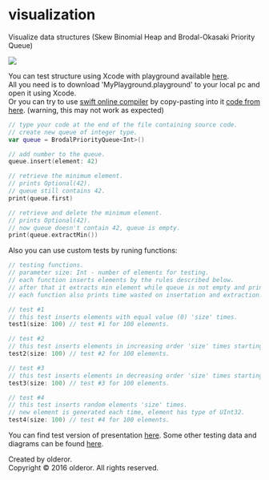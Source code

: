 # visualization
Visualize data structures (Skew Binomial Heap and Brodal-Okasaki Priority Queue)

<img src="http://i.imgur.com/e5R2P7U.jpg" />

You can test structure using Xcode with playground available [here](forest/MyPlayground.playground).</br>
All you need is to download 'MyPlayground.playground' to your local pc and open it using Xcode.</br>
Or you can try to use [swift online compiler](https://www.google.com/search?q=swift+online+compiler) by copy-pasting into it [code from here](forest/MyPlayground.playground/Contents.swift). (warning, this may not work as expected)
```swift
// type your code at the end of the file containing source code.
// create new queue of integer type.
var queue = BrodalPriorityQueue<Int>()

// add number to the queue.
queue.insert(element: 42)

// retrieve the minimum element. 
// prints Optional(42).
// queue still contains 42.
print(queue.first)

// retrieve and delete the minimum element.
// prints Optional(42).
// now queue doesn't contain 42, queue is empty.
print(queue.extractMin())
```

Also you can use custom tests by runing functions:
```swift
// testing functions.
// parameter size: Int - number of elements for testing.
// each function inserts elements by the rules described below.
// after that it extracts min element while queue is not empty and prints that element to console.
// each function also prints time wasted on insertation and extraction.

// test #1
// this test inserts elements with equal value (0) 'size' times. 
test1(size: 100) // test #1 for 100 elements.

// test #2
// this test inserts elements in increasing order 'size' times starting from 0 up to 'size'.
test2(size: 100) // test #2 for 100 elements.

// test #3
// this test inserts elements in decreasing order 'size' times starting from 0 down to -('size').
test3(size: 100) // test #3 for 100 elements.

// test #4
// this test inserts random elements 'size' times.
// new element is generated each time, element has type of UInt32.
test4(size: 100) // test #4 for 100 elements.
```
You can find test version of presentation [here](docs/show.pptx).
Some other testing data and diagrams can be found [here](docs).



Created by olderor.</br>
Copyright © 2016 olderor. All rights reserved.
